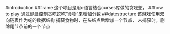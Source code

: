 #introduction
##frame
这个项目是用c语言结合curses库做的贪吃蛇，
##how to play
通过键盘控制贪吃蛇吃“食物”来增加分数
##datestructure
该游戏使用双向链表作为蛇的数据结构
捕获食物时，在头结点后增加一个节点，
未捕获时，删除尾节点前的一个节点


